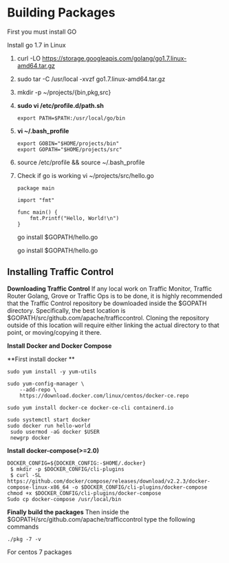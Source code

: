 # Building Packages

First you must install GO

Install go 1.7 in Linux

1. curl -LO https://storage.googleapis.com/golang/go1.7.linux-amd64.tar.gz

2. sudo tar -C /usr/local -xvzf go1.7.linux-amd64.tar.gz

3. mkdir -p ~/projects/{bin,pkg,src}

4. **sudo vi /etc/profile.d/path.sh**
    ```
    export PATH=$PATH:/usr/local/go/bin
    ```

5. **vi ~/.bash_profile**
    ```
    export GOBIN="$HOME/projects/bin"
    export GOPATH="$HOME/projects/src"
    ```
6. source /etc/profile && source ~/.bash_profile

7. Check if go is working
    vi ~/projects/src/hello.go
    ```
    package main

    import "fmt"

    func main() {
        fmt.Printf("Hello, World!\n")
    }
    ```

    go install $GOPATH/hello.go

    go install $GOPATH/hello.go


## Installing Traffic Control

**Downloading Traffic Control**
If any local work on Traffic Monitor, Traffic Router Golang, Grove or Traffic Ops is to be done, it is highly recommended that the Traffic Control repository be downloaded inside the $GOPATH directory. Specifically, the best location is $GOPATH/src/github.com/apache/trafficcontrol. Cloning the repository outside of this location will require either linking the actual directory to that point, or moving/copying it there.


**Install Docker and Docker Compose**

**First install docker
**
```
sudo yum install -y yum-utils

sudo yum-config-manager \
    --add-repo \
    https://download.docker.com/linux/centos/docker-ce.repo

sudo yum install docker-ce docker-ce-cli containerd.io

sudo systemctl start docker
sudo docker run hello-world
 sudo usermod -aG docker $USER
 newgrp docker

```

**Install docker-compose(>=2.0)**
```
DOCKER_CONFIG=${DOCKER_CONFIG:-$HOME/.docker}
 $ mkdir -p $DOCKER_CONFIG/cli-plugins
 $ curl -SL https://github.com/docker/compose/releases/download/v2.2.3/docker-compose-linux-x86_64 -o $DOCKER_CONFIG/cli-plugins/docker-compose
chmod +x $DOCKER_CONFIG/cli-plugins/docker-compose
Sudo cp docker-compose /usr/local/bin
```

**Finally build the packages**
Then inside the $GOPATH/src/github.com/apache/trafficcontrol type the following commands
```
./pkg -7 -v 
```
For centos 7 packages

